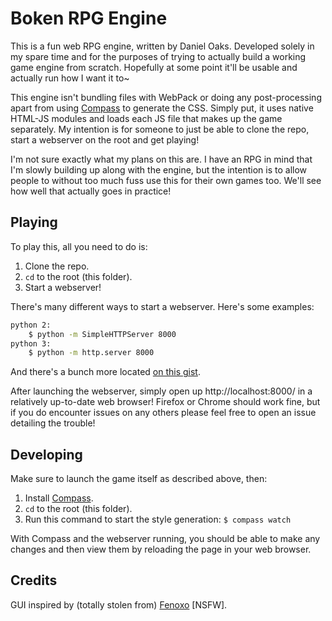 # Boken RPG Engine
This is a fun web RPG engine, written by Daniel Oaks. Developed solely in my spare time and for the purposes of trying to actually build a working game engine from scratch. Hopefully at some point it'll be usable and actually run how I want it to~

This engine isn't bundling files with WebPack or doing any post-processing apart from using [Compass](http://compass-style.org) to generate the CSS. Simply put, it uses native HTML-JS modules and loads each JS file that makes up the game separately. My intention is for someone to just be able to clone the repo, start a webserver on the root and get playing!

I'm not sure exactly what my plans on this are. I have an RPG in mind that I'm slowly building up along with the engine, but the intention is to allow people to without too much fuss use this for their own games too. We'll see how well that actually goes in practice!


## Playing
To play this, all you need to do is:

1. Clone the repo.
2. `cd` to the root (this folder).
3. Start a webserver!

There's many different ways to start a webserver. Here's some examples:
```sh
python 2:
    $ python -m SimpleHTTPServer 8000
python 3:
    $ python -m http.server 8000
```
And there's a bunch more located [on this gist](https://gist.github.com/willurd/5720255).

After launching the webserver, simply open up http://localhost:8000/ in a relatively up-to-date web browser! Firefox or Chrome should work fine, but if you do encounter issues on any others please feel free to open an issue detailing the trouble!


## Developing
Make sure to launch the game itself as described above, then:

1. Install [Compass](http://compass-style.org/install/).
2. `cd` to the root (this folder).
3. Run this command to start the style generation: `$ compass watch`

With Compass and the webserver running, you should be able to make any changes and then view them by reloading the page in your web browser.


## Credits
GUI inspired by (totally stolen from) [Fenoxo](https://www.fenoxo.com) \[NSFW\].

